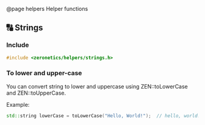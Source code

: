 @page helpers Helper functions

## 🔠 Strings

### Include

````cpp
#include <zeronetics/helpers/strings.h>
````

### To lower and upper-case

You can convert string to lower and uppercase using ZEN::toLowerCase
and ZEN::toUpperCase.

Example:

````cpp
std::string lowerCase = toLowerCase("Hello, World!");  // hello, world!
````
